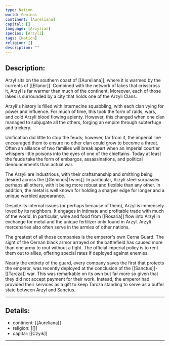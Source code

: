 ```yaml
---
type: Nation
world: Geminos
continent: [Aureliana]
capital: []
language: [Arzylian]
species: [Arzyli]
tags: [Nation]
religion: []
description: ""
---
```


## Description:

Arzyl sits on the southern coast of [[Aureliana]], where it is warmed by the currents of [[Ellanor]]. Combined with the network of lakes that crisscross it, Arzyl is far warmer than much of the continent. Moreover, each of those lakes is surrounded by a city that holds one of the Arzyli Clans. 

Arzyli's history is filled with internecine squabbling, with each clan vying for power and influence. For much of time, this took the form of raids, wars, and cold Arzyli blood flowing aplenty. However, this changed when one clan managed to subjugate all the others, forging an empire through subterfuge and trickery.

Unification did little to stop the feuds; however, far from it, the imperial line encouraged them to ensure no other clan could grow to become a threat. Often an alliance of two families will break apart when an imperial courtier whispers little poisons into the eyes of one of the chieftains. Today at least the feuds take the form of embargos, assassinations, and political denouncements than actual war.

The Arzyli are industrious, with their craftsmanship and smithing being desired across the [[Geminos|Twins]]. In particular, Arzyli steel surpasses perhaps all others, with it being more robust and flexible than any other. In addition, the metal is well known for holding a sharper edge for longer and a unique warbled appearance.

Despite its internal issues (or perhaps because of them), Arzyl is immensely loved by its neighbors. It engages in intimate and profitable trade with much of the world. In particular, wine and food from [[Rosaria]] flow into Arzyl in exchange for metal and the unique fertilizer only found in Arzyl. Arzyli mercenaries also often serve in the armies of other nations. 

The greatest of all those companies is the emperor's own Cerna Guard. The sight of the Cernan black armor arrayed on the battlefield has caused more than one army to rout without a fight. The official imperial policy is to rent them out to allies, offering special rates if deployed against enemies. 

Nearly the entirety of the guard, every company saves the first that protects the emperor, was recently deployed at the conclusion of the [[Sanctus]]-[[Tarcza]] war. This was remarkable on its own but far more so given that they did not accept payment for their work. Instead, the emperor had provided their services as a gift to keep Tarcza standing to serve as a buffer state between Arzyl and Sanctus.

---
## Details:
- continent: [[Aureliana]]
- religion: [[]]
- capital: [[Czyik]]

---




